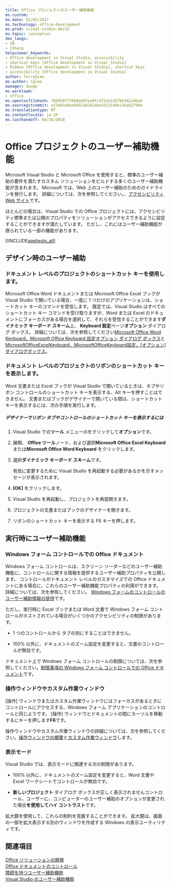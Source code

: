 ```yaml
---
title: Office プロジェクトのユーザー補助機能
ms.custom: ''
ms.date: 02/02/2017
ms.technology: office-development
ms.prod: visual-studio-dev15
ms.topic: conceptual
dev_langs:
- VB
- CSharp
helpviewer_keywords:
- Office development in Visual Studio, accessibility
- shortcut keys [Office development in Visual Studio]
- Ribbon [Office development in Visual Studio], shortcut keys
- accessibility [Office development in Visual Studio]
author: TerryGLee
ms.author: tglee
manager: douge
ms.workload:
- office
ms.openlocfilehash: 786926ff7608a487ea9fcd732e1457bb382a4bab
ms.sourcegitcommit: e13e61ddea6032a8282abe16131d9e136a927984
ms.translationtype: MT
ms.contentlocale: ja-JP
ms.lasthandoff: 04/26/2018
---
```

# <a name="accessibility-in-office-projects"></a>Office プロジェクトのユーザー補助機能
  Microsoft Visual Studio と Microsoft Office を使用すると、標準のユーザー補助の要件を満たすカスタム ソリューションをビルドする多くのユーザー補助機能が含まれます。 Microsoft では、Web 上のユーザー補助のためのガイドラインを発行します。 詳細については、次を参照してください。、[アクセシビリティ Web サイト](http://go.microsoft.com/fwlink/?LinkID=37113)です。  

 ほとんどの場合は、Visual Studio での Office プロジェクトには、アクセシビリティ標準または公開のプロパティをソリューションがアクセスできるように設定することができますが満たしています。 ただし、これにはユーザー補助機能が限られている一部の機能があります。  

 [!INCLUDE[appliesto_all](../vsto/includes/appliesto-all-md.md)]  

## <a name="accessibility-at-design-time"></a>デザイン時のユーザー補助  

### <a name="using-shortcut-keys-in-document-level-projects"></a>ドキュメント レベルのプロジェクトのショートカット キーを使用します。  
 Microsoft Office Word ドキュメントまたは Microsoft Office Excel ブックが Visual Studio で開いている場合、一度に 1 つだけのアプリケーションは、ショートカット キーのコマンドを受信します。 既定では、Visual Studio はすべてのショートカット キー コマンドを受け取りますが、Word または Excel のドキュメントにフォーカスがある場合を選択して、それらを受信することができます**ダイナミック キーボード スキーム**上、 **Keyboard 設定**ページ**オプション** ダイアログ ボックス。 詳細については、次を参照してください[Microsoft Office Word Keyboard、Microsoft Office Keyboard 設定オプション ダイアログ ボックス](../vsto/microsoft-office-word-keyboard-microsoft-office-keyboard-settings-options-dialog-box.md)と[MicrosoftOfficeExcelKeyboard、MicrosoftOfficeKeyboard設定、[オプション]ダイアログボックス](../vsto/microsoft-office-excel-keyboard-microsoft-office-keyboard-settings-options-dialog-box.md)。  

### <a name="displaying-shortcut-keys-for-the-ribbon-in-document-level-projects"></a>ドキュメント レベルのプロジェクトのリボンのショートカット キーを表示します。  
 Word 文書または Excel ブックが Visual Studio で開いているときは、タブやリボン コントロールのショートカット キーを表示する、Alt キーを押すことはできません。 文書またはブックがデザイナーで開いている間は、ショートカット キーを表示するには、次の手順を実行します。  

##### <a name="to-view-shortcut-keys-for-ribbon-tabs-and-controls-in-the-designer"></a>デザイナーでリボン タブやコントロールのショートカット キーを表示するには  

1.  Visual Studio での**ツール** メニューのをクリックして**オプション**です。  

2.  展開、 **Office ツール**ノード、および選択**Microsoft Office Excel Keyboard**または**Microsoft Office Word Keyboard** をクリックします。  

3.  選択**ダイナミック キーボード スキーム**です。  

     有効に変更するために Visual Studio を再起動する必要があるかを示すメッセージが表示されます。  

4.  **[OK]** をクリックします。  

5.  Visual Studio を再起動し、プロジェクトを再度開きます。  

6.  プロジェクトの文書またはブックのデザイナーを開きます。  

7.  リボンのショートカット キーを表示する F6 キーを押します。  

## <a name="accessibility-at-run-time"></a>実行時にユーザー補助機能  

### <a name="windows-forms-controls-on-office-documents"></a>Windows フォーム コントロールでの Office ドキュメント  
 Windows フォーム コントロールは、スクリーン リーダーなどのユーザー補助機能に、コントロールに関する情報を提供するユーザー補助プロパティを公開します。 コントロールがドキュメント レベルのカスタマイズでの Office ドキュメントにある場合に、これらのユーザー補助機能プロパティの利用ができます。 詳細については、次を参照してください。 [Windows フォームのコントロールのユーザー補助情報の提供](/dotnet/framework/winforms/controls/providing-accessibility-information-for-controls-on-a-windows-form)です。  

 ただし、実行時に Excel ブックまたは Word 文書で Windows フォーム コントロールがホストされている場合がいくつかのアクセシビリティの制限があります。  

-   1 つのコントロールから タブの別にすることはできません。  

-   100% 以外に、ドキュメントのズーム設定を変更すると、文書のコントロールが無効です。  

 ドキュメント上で Windows フォーム コントロールの制限については、次を参照してください。[制限事項の Windows フォーム コントロールでの Office ドキュメント](../vsto/limitations-of-windows-forms-controls-on-office-documents.md)です。  

### <a name="actions-panes-and-custom-task-panes"></a>操作ウィンドウやカスタム作業ウィンドウ  
 [操作] ウィンドウまたはカスタム作業ウィンドウにはフォーカスがあるときにコントロールにアクセスする、Windows フォーム アプリケーションのコントロールと同じようです。 [操作] ウィンドウとドキュメントの間にカーソルを移動するにキーを押します**F6**です。  

 操作ウィンドウやカスタム作業ウィンドウの詳細については、次を参照してください。[操作ウィンドウの概要](../vsto/actions-pane-overview.md)と[カスタム作業ウィンドウ](../vsto/custom-task-panes.md)します。  

### <a name="display-modes"></a>表示モード  
 Visual Studio では、表示モードに関連する次の制限があります。  

-   100% 以外に、ドキュメントのズーム設定を変更すると、Word 文書や Excel ワークシートでコントロールが無効です。  

-   **新しいプロジェクト** ダイアログ ボックスが正しく表示されませんコントロール、ユーザーに、コンピューターのユーザー補助のオプションが変更された場合**を使用してハイ コントラスト**です。  

 拡大鏡を使用して、これらの制約を克服することができます。 拡大鏡は、画面の一部を拡大表示する別のウィンドウを作成する Windows の表示ユーティリティです。  

## <a name="see-also"></a>関連項目  
 [Office ソリューションの開発](../vsto/developing-office-solutions.md)   
 [Office ドキュメントのコントロール](../vsto/controls-on-office-documents.md)   
 [障碍を持つユーザー補助機能](/visualstudio/ide/reference/accessibility-for-people-with-disabilities)   
 [Visual Studio のユーザー補助機能](/visualstudio/ide/reference/accessibility-features-of-visual-studio)  
